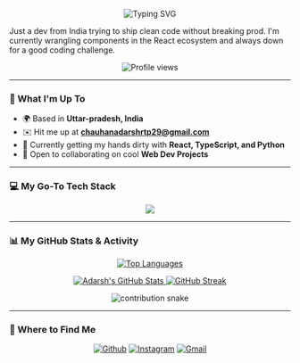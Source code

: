 <p align="center">
  <img src="https://readme-typing-svg.demolab.com?font=Fira+Code&size=30&pause=1000&color=30A3DC&center=true&vCenter=true&width=435&lines=Hey%2C+I'm+Adarsh+%F0%9F%91%8B" alt="Typing SVG" />
</p>

Just a dev from India trying to ship clean code without breaking prod. I'm currently wrangling components in the React ecosystem and always down for a good coding challenge.

<p align="center">
  <img src="https://komarev.com/ghpvc/?username=Mr1ARC&label=PROFILE+VIEWS&color=0e75b6&style=flat" alt="Profile views" />
</p>

---

### 📌 What I'm Up To

* 🌍  Based in **Uttar-pradesh, India**
* ✉️  Hit me up at **chauhanadarshrtp29@gmail.com**
* 🧠  Currently getting my hands dirty with **React, TypeScript, and Python**
* 🤝  Open to collaborating on cool **Web Dev Projects**

---

### 💻 My Go-To Tech Stack

<p align="center">
  <a href="https://skillicons.dev">
    <img src="https://skillicons.dev/icons?i=tailwind,html,css,react,js,python" />
  </a>
</p>

---

### 📊 My GitHub Stats & Activity

<p align="center">
  <a href="https://github.com/Mr1ARC">
    <img src="https://github-readme-stats.vercel.app/api/top-langs/?username=Mr1ARC&layout=compact&theme=vision-friendly-dark&hide_border=true" alt="Top Languages" />
  </a>
</p>

<p align="center">
  <a href="https://github.com/Mr1ARC">
    <img src="https://github-readme-stats.vercel.app/api?username=Mr1ARC&show_icons=true&theme=vision-friendly-dark&hide_border=true" alt="Adarsh's GitHub Stats" />
  </a>
  <a href="https://github.com/Mr1ARC">
    <img src="https://streak-stats.demolab.com/?user=Mr1ARC&theme=vision-friendly-dark&hide_border=true" alt="GitHub Streak" />
  </a>
</p>

<p align="center">
  <img src="https://raw.githubusercontent.com/Mr1ARC/Mr1ARC/output/github-contribution-grid-snake.svg" alt="contribution snake" />
</p>

---

### 🔗 Where to Find Me

<p align="center">
  <a href="https://github.com/Mr1ARC" target="_blank"><img alt="Github" src="https://img.shields.io/badge/GitHub-100000?style=for-the-badge&logo=github&logoColor=white" /></a>
  <a href="https://www.instagram.com/_adarsh.exe/" target="_blank"><img alt="Instagram" src="https://img.shields.io/badge/Instagram-E4405F?style=for-the-badge&logo=instagram&logoColor=white" /></a>
  <a href="mailto:chauhanadarshrtp29@gmail.com" target="_blank"><img alt="Gmail" src="https://img.shields.io/badge/Gmail-D14836?style=for-the-badge&logo=gmail&logoColor=white" /></a>
</p>
